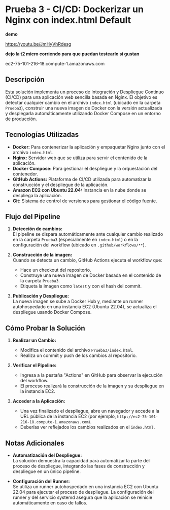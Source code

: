 # Prueba 3 - CI/CD: Dockerizar un Nginx con index.html Default

**demo**

https://youtu.be/JmHyVhRdesg

**dejo la t2 micro corriendo para que puedan testearlo si gustan**

ec2-75-101-216-18.compute-1.amazonaws.com

## Descripción

Esta solución implementa un proceso de Integración y Despliegue Continuo (CI/CD) para una aplicación web sencilla basada en Nginx. El objetivo es detectar cualquier cambio en el archivo `index.html` (ubicado en la carpeta `Prueba3`), construir una nueva imagen de Docker con la versión actualizada y desplegarla automáticamente utilizando Docker Compose en un entorno de producción.

## Tecnologías Utilizadas

- **Docker:** Para contenerizar la aplicación y empaquetar Nginx junto con el archivo `index.html`.
- **Nginx:** Servidor web que se utiliza para servir el contenido de la aplicación.
- **Docker Compose:** Para gestionar el despliegue y la orquestación del contenedor.
- **GitHub Actions:** Plataforma de CI/CD utilizada para automatizar la construcción y el despliegue de la aplicación.
- **Amazon EC2 con Ubuntu 22.04:** Instancia en la nube donde se despliega la aplicación.
- **Git:** Sistema de control de versiones para gestionar el código fuente.

## Flujo del Pipeline

1. **Detección de cambios:**  
   El pipeline se dispara automáticamente ante cualquier cambio realizado en la carpeta `Prueba3` (especialmente en `index.html`) o en la configuración del workflow (ubicado en `.github/workflows/**`).

2. **Construcción de la imagen:**  
   Cuando se detecta un cambio, GitHub Actions ejecuta el workflow que:
   - Hace un checkout del repositorio.
   - Construye una nueva imagen de Docker basada en el contenido de la carpeta `Prueba3`.
   - Etiqueta la imagen como `latest` y con el hash del commit.

3. **Publicación y Despliegue:**  
   La nueva imagen se sube a Docker Hub y, mediante un runner autohospedado en una instancia EC2 (Ubuntu 22.04), se actualiza el despliegue usando Docker Compose.

## Cómo Probar la Solución

1. **Realizar un Cambio:**  
   - Modifica el contenido del archivo `Prueba3/index.html`.
   - Realiza un commit y push de los cambios al repositorio.

2. **Verificar el Pipeline:**  
   - Ingresa a la pestaña "Actions" en GitHub para observar la ejecución del workflow.
   - El proceso realizará la construcción de la imagen y su despliegue en la instancia EC2.

3. **Acceder a la Aplicación:**  
   - Una vez finalizado el despliegue, abre un navegador y accede a la URL pública de la instancia EC2 (por ejemplo, `http://ec2-75-101-216-18.compute-1.amazonaws.com`).
   - Deberías ver reflejados los cambios realizados en el `index.html`.

## Notas Adicionales

- **Automatización del Despliegue:**  
  La solución demuestra la capacidad para automatizar la parte del proceso de despliegue, integrando las fases de construcción y despliegue en un único pipeline.

- **Configuración del Runner:**  
  Se utiliza un runner autohospedado en una instancia EC2 con Ubuntu 22.04 para ejecutar el proceso de despliegue. La configuración del runner y del servicio systemd asegura que la aplicación se reinicie automáticamente en caso de fallos.

